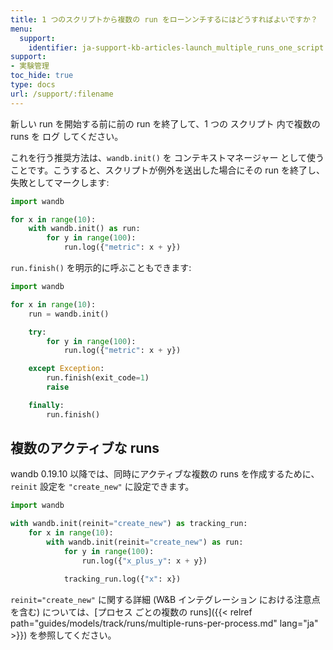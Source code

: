 ```yaml
---
title: 1 つのスクリプトから複数の run をローンンチするにはどうすればよいですか？
menu:
  support:
    identifier: ja-support-kb-articles-launch_multiple_runs_one_script
support:
- 実験管理
toc_hide: true
type: docs
url: /support/:filename
---
```


新しい run を開始する前に前の run を終了して、1 つの スクリプト 内で複数の runs を ログ してください。

これを行う推奨方法は、`wandb.init()` を コンテキストマネージャー として使うことです。こうすると、スクリプトが例外を送出した場合にその run を終了し、失敗としてマークします:

```python
import wandb

for x in range(10):
    with wandb.init() as run:
        for y in range(100):
            run.log({"metric": x + y})
```

`run.finish()` を明示的に呼ぶこともできます:

```python
import wandb

for x in range(10):
    run = wandb.init()

    try:
        for y in range(100):
            run.log({"metric": x + y})

    except Exception:
        run.finish(exit_code=1)
        raise

    finally:
        run.finish()
```

## 複数のアクティブな runs

wandb 0.19.10 以降では、同時にアクティブな複数の runs を作成するために、`reinit` 設定を `"create_new"` に設定できます。

```python
import wandb

with wandb.init(reinit="create_new") as tracking_run:
    for x in range(10):
        with wandb.init(reinit="create_new") as run:
            for y in range(100):
                run.log({"x_plus_y": x + y})

            tracking_run.log({"x": x})
```

`reinit="create_new"` に関する詳細 (W&B インテグレーション における注意点を含む) については、[プロセス ごとの複数の runs]({{< relref path="guides/models/track/runs/multiple-runs-per-process.md" lang="ja" >}}) を参照してください。